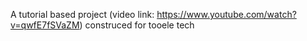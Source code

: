 A tutorial based project (video link: https://www.youtube.com/watch?v=qwfE7fSVaZM) 
construced for tooele tech
